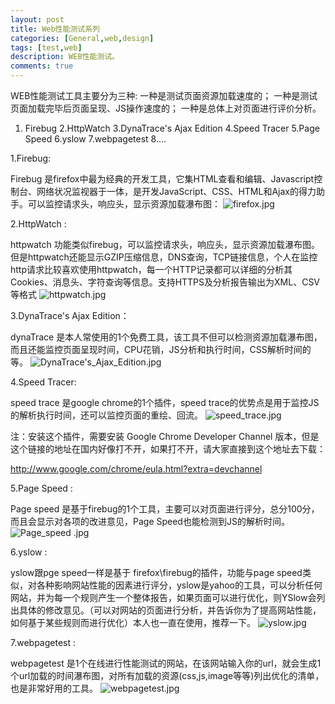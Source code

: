 ```yaml
---
layout: post
title: Web性能测试系列
categories: [General,web,design]
tags: [test,web]
description: WEB性能测试。
comments: true
---
```


 WEB性能测试工具主要分为三种:
一种是测试页面资源加载速度的；
一种是测试页面加载完毕后页面呈现、JS操作速度的；
一种是总体上对页面进行评价分析。

1. Firebug
2.HttpWatch 
3.DynaTrace's Ajax Edition
4.Speed Tracer
5.Page Speed 
6.yslow 
7.webpagetest 
8....

1.Firebug:

Firebug 是firefox中最为经典的开发工具，它集HTML查看和编辑、Javascript控制台、网络状况监视器于一体，是开发JavaScript、CSS、HTML和Ajax的得力助手。可以监控请求头，响应头，显示资源加载瀑布图：
![][1]


2.HttpWatch :

httpwatch 功能类似firebug，可以监控请求头，响应头，显示资源加载瀑布图。但是httpwatch还能显示GZIP压缩信息，DNS查询，TCP链接信息，个人在监控http请求比较喜欢使用httpwatch，每一个HTTP记录都可以详细的分析其 Cookies、消息头、字符查询等信息。支持HTTPS及分析报告输出为XML、CSV等格式
![][2]


3.DynaTrace's Ajax Edition：

dynaTrace 是本人常使用的1个免费工具，该工具不但可以检测资源加载瀑布图，而且还能监控页面呈现时间，CPU花销，JS分析和执行时间，CSS解析时间的等。
![][3]


4.Speed Tracer:

speed trace 是google chrome的1个插件，speed trace的优势点是用于监控JS的解析执行时间，还可以监控页面的重绘、回流。
![][4]

注：安装这个插件，需要安装 Google Chrome Developer Channel 版本，但是这个链接的地址在国内好像打不开，如果打不开，请大家直接到这个地址去下载：

http://www.google.com/chrome/eula.html?extra=devchannel

5.Page Speed :

Page speed 是基于firebug的1个工具，主要可以对页面进行评分，总分100分，而且会显示对各项的改进意见，Page Speed也能检测到JS的解析时间。
![][5]


6.yslow :

yslow跟pge speed一样是基于 firefox\firebug的插件，功能与page speed类似，对各种影响网站性能的因素进行评分，yslow是yahoo的工具，可以分析任何网站，并为每一个规则产生一个整体报告，如果页面可以进行优化，则YSlow会列出具体的修改意见。（可以对网站的页面进行分析，并告诉你为了提高网站性能，如何基于某些规则而进行优化）本人也一直在使用，推荐一下。
![][6]

7.webpagetest :

webpagetest 是1个在线进行性能测试的网站，在该网站输入你的url，就会生成1个url加载的时间瀑布图，对所有加载的资源(css,js,image等等)列出优化的清单，也是非常好用的工具。
![][7]


  [1]: ./assets/img/firefox.jpg "firefox.jpg"
  [2]: ./assets/img/httpwatch.jpg "httpwatch.jpg"
  [3]: ./assets/img/DynaTrace%27s_Ajax_Edition.jpg "DynaTrace's_Ajax_Edition.jpg"
  [4]: ./assets/img/speed_trace.jpg "speed_trace.jpg"
  [5]: ./assets/img/Page_speed%20.jpg "Page_speed .jpg"
  [6]: ./assets/img/yslow.jpg "yslow.jpg"
  [7]: ./assets/img/webpagetest.jpg "webpagetest.jpg"
